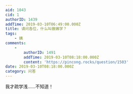 ```yaml
---
aid: 1043
cid: 1
authorID: 1439
addTime: 2019-03-10T06:49:00.000Z
title: 请问各位，什么叫做姨学？
tags:
    - 姨
comments:
    -
        authorID: 1491
        addTime: 2019-03-10T08:18:00.000Z
        content: 'https://pincong.rocks/question/1503'
date: 2019-03-10T08:18:00.000Z
category: 问答
---
```


我才疏学浅……不知道！
